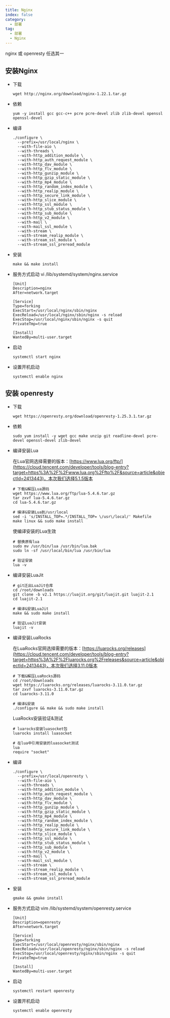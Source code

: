 ```yaml
---
title: Nginx
index: false
category:
  - 部署
tag:
  - 部署
  - Nginx
---
```


nginx 或 openresty 任选其一

## 安装Nginx

- 下载

  ```shell
  wget http://nginx.org/download/nginx-1.22.1.tar.gz
  ```

- 依赖

  ```shell
  yum -y install gcc gcc-c++ pcre pcre-devel zlib zlib-devel openssl openssl-devel  
  ```

- 编译

  ```shell
  ./configure \
    --prefix=/usr/local/nginx \
    --with-file-aio \
    --with-threads \
    --with-http_addition_module \
    --with-http_auth_request_module \
    --with-http_dav_module \
    --with-http_flv_module \
    --with-http_gunzip_module \
    --with-http_gzip_static_module \
    --with-http_mp4_module \
    --with-http_random_index_module \
    --with-http_realip_module \
    --with-http_secure_link_module \
    --with-http_slice_module \
    --with-http_ssl_module \
    --with-http_stub_status_module \
    --with-http_sub_module \
    --with-http_v2_module \
    --with-mail \
    --with-mail_ssl_module \
    --with-stream \
    --with-stream_realip_module \
    --with-stream_ssl_module \
    --with-stream_ssl_preread_module
  ```

- 安装

  ```shell
  make && make install
  ```

- 服务方式启动 vi /lib/systemd/system/nginx.service

  ```properties
  [Unit]
  Description=nginx
  After=network.target
  
  [Service]
  Type=forking
  ExecStart=/usr/local/nginx/sbin/nginx
  ExecReload=/usr/local/nginx/sbin/nginx -s reload
  ExecStop=/usr/local/nginx/sbin/nginx -s quit
  PrivateTmp=true
  
  [Install]
  WantedBy=multi-user.target
  ```

- 启动

  ```shell
  systemctl start nginx
  ```

- 设置开机启动

  ```shell
  systemctl enable nginx
  ```

## 安装 openresty

- 下载

  ```shell
  wget https://openresty.org/download/openresty-1.25.3.1.tar.gz
  ```

- 依赖

  ```shell
  sudo yum install -y wget gcc make unzip git readline-devel pcre-devel openssl-devel zlib-devel
  ```

- 编译安装Lua

  在Lua官网选择需要的版本：[https://www.lua.org/ftp/](https://cloud.tencent.com/developer/tools/blog-entry?target=https%3A%2F%2Fwww.lua.org%2Fftp%2F&source=article&objectId=2413443)，本次我们选择5.1.5版本

  ```shell
  # 下载&解压Lua源码
  wget https://www.lua.org/ftp/lua-5.4.6.tar.gz
  tar zxvf lua-5.4.6.tar.gz
  cd lua-5.4.6.tar.gz
  
  # 编译&安装Lua到/usr/local
  sed -i 's/INSTALL_TOP=.*/INSTALL_TOP= \/usr\/local/' Makefile
  make linux && sudo make install
  ```

  使编译安装的Lua生效

  ```shell
  # 替换原有lua
  sudo mv /usr/bin/lua /usr/bin/lua.bak
  sudo ln -sf /usr/local/bin/lua /usr/bin/lua
  
  # 验证安装
  lua -v
  ```

- 编译安装LuaJit

  ```shell
  # git迁出LuaJit仓库
  cd /root/downloads
  git clone -b v2.1 https://luajit.org/git/luajit.git luajit-2.1
  cd luajit-2.1
  
  # 编译&安装LuaJit
  make && sudo make install
  
  # 验证LuaJit安装
  luajit -v
  ```

  

- 编译安装LuaRocks

  在LuaRocks官网选择需要的版本：[https://luarocks.org/releases](https://cloud.tencent.com/developer/tools/blog-entry?target=https%3A%2F%2Fluarocks.org%2Freleases&source=article&objectId=2413443)，本次我们选择3.11.0版本

  ```shell
  # 下载&解压LuaRocks源码
  cd /root/downloads
  wget https://luarocks.org/releases/luarocks-3.11.0.tar.gz
  tar zxvf luarocks-3.11.0.tar.gz
  cd luarocks-3.11.0
  
  # 编译&安装
  ./configure && make && sudo make install
  ```

  LuaRocks安装验证&测试

  ```shell
  # luarocks安装luasocket包
  luarocks install luasocket
  
  # 在lua中引用安装的luasocket测试
  lua
  require "socket"
  ```

- 编译

  ```shell
  ./configure \
    --prefix=/usr/local/openresty \
    --with-file-aio \
    --with-threads \
    --with-http_addition_module \
    --with-http_auth_request_module \
    --with-http_dav_module \
    --with-http_flv_module \
    --with-http_gunzip_module \
    --with-http_gzip_static_module \
    --with-http_mp4_module \
    --with-http_random_index_module \
    --with-http_realip_module \
    --with-http_secure_link_module \
    --with-http_slice_module \
    --with-http_ssl_module \
    --with-http_stub_status_module \
    --with-http_sub_module \
    --with-http_v2_module \
    --with-mail \
    --with-mail_ssl_module \
    --with-stream \
    --with-stream_realip_module \
    --with-stream_ssl_module \
    --with-stream_ssl_preread_module
  ```

- 安装

  ```shell
  gmake && gmake install
  ```

- 服务方式启动 vim /lib/systemd/system/openresty.service

  ```properties
  [Unit]
  Description=openresty
  After=network.target
  
  [Service]
  Type=forking
  ExecStart=/usr/local/openresty/nginx/sbin/nginx
  ExecReload=/usr/local/openresty/nginx/sbin/nginx -s reload
  ExecStop=/usr/local/openresty/nginx/sbin/nginx -s quit
  PrivateTmp=true
  
  [Install]
  WantedBy=multi-user.target
  ```

- 启动

  ```shell
  systemctl restart openresty
  ```

- 设置开机启动

  ```shell
  systemctl enable openresty
  ```

